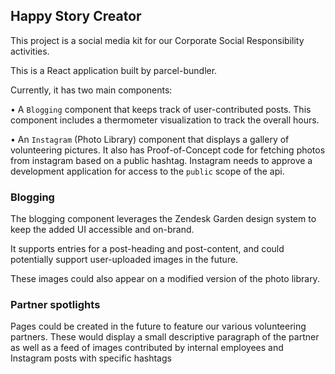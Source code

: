 ## Happy Story Creator

This project is a social media kit for our Corporate Social Responsibility activities.

This is a React application built by parcel-bundler.

Currently, it has two main components:

• A `Blogging` component that keeps track of user-contributed posts. This component includes a thermometer visualization to track the overall hours.

• An `Instagram` (Photo Library) component that displays a gallery of volunteering pictures. It also has Proof-of-Concept code for fetching photos from instagram based on a public hashtag. Instagram needs to approve a development application for access to the `public` scope of the api.

### Blogging

The blogging component leverages the Zendesk Garden design system to keep the added UI accessible and on-brand.

It supports entries for a post-heading and post-content, and could potentially support user-uploaded images in the future.

These images could also appear on a modified version of the photo library.

### Partner spotlights

Pages could be created in the future to feature our various volunteering partners. These would display a small descriptive paragraph of the partner as well as a feed of images contributed by internal employees and Instagram posts with specific hashtags
